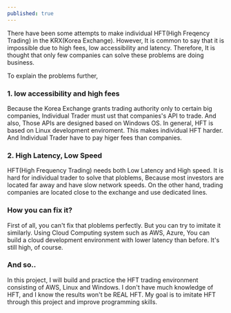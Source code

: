 ```yaml
---
published: true
---
```

There have been some attempts to make individual HFT(High Freqency Trading) in the KRX(Korea Exchange). However, It is common to say that it is impossible due to high fees, low accessibility and latency. Therefore, It is thought that only few companies can solve these problems are doing business.
  
To explain the problems further,

### 1. low accessibility and high fees  
Because the Korea Exchange grants trading authority only to certain big companies, Individual Trader must ust that companies's API to trade. And also, Those APIs are designed based on Windows OS. In general, HFT is based on Linux development enviroment. This makes individual HFT harder. And Individual Trader have to pay higer fees than companies.

### 2. High Latency, Low Speed  
HFT(High Frequency Trading) needs both Low Latency and High speed. It is hard for individual trader to solve that ploblems, Because most investors are located far away and have slow network speeds. On the other hand, trading companies are located close to the exchange and use dedicated lines.

### How you can fix it?
First of all, you can't fix that ploblems perfectly. But you can try to imitate it similarly. Using Cloud Computing system such as AWS, Azure, You can build a cloud development environment with lower latency than before. It's still high, of course.

### And so..
In this project, I will build and practice the HFT trading environment consisting of AWS, Linux and Windows. I don't have much knowledge of HFT, and I know the results won't be REAL HFT. My goal is to imitate HFT through this project and improve programming skills.

